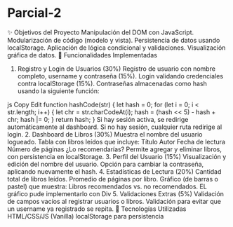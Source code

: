 # Parcial-2
✨ Objetivos del Proyecto
Manipulación del DOM con JavaScript.
Modularización de código (modelo y vista).
Persistencia de datos usando localStorage.
Aplicación de lógica condicional y validaciones.
Visualización gráfica de datos.
🚀 Funcionalidades Implementadas
1. Registro y Login de Usuarios (30%)
Registro de usuario con nombre completo, username y contraseña (15%).
Login validando credenciales contra localStorage (15%).
Contraseñas almacenadas como hash usando la siguiente función:

js
Copy
Edit
function hashCode(str) {
    let hash = 0;
    for (let i = 0; i < str.length; i++) {
        let chr = str.charCodeAt(i);
        hash = (hash << 5) - hash + chr;
        hash |= 0;
    }
    return hash;
}
Si hay sesión activa, se redirige automáticamente al dashboard.
Si no hay sesión, cualquier ruta redirige al login.
2. Dashboard de Libros (30%)
Muestra el nombre del usuario logueado.
Tabla con libros leídos que incluye:
Título
Autor
Fecha de lectura
Número de páginas
¿Lo recomendarías?
Permite agregar y eliminar libros, con persistencia en localStorage.
3. Perfil del Usuario (15%)
Visualización y edición del nombre del usuario.
Opción para cambiar la contraseña, aplicando nuevamente el hash.
4. Estadísticas de Lectura (20%)
Cantidad total de libros leídos.
Promedio de páginas por libro.
Gráfico (de barras o pastel) que muestra:
Libros recomendados vs. no recomendados.
EL gráfico pude implementarlo con Div 
5. Validaciones Extras (5%)
Validación de campos vacíos al registrar usuarios o libros.
Validación para evitar que un username ya registrado se repita.
🧱 Tecnologías Utilizadas
HTML/CSS/JS (Vanilla)
localStorage para persistencia
